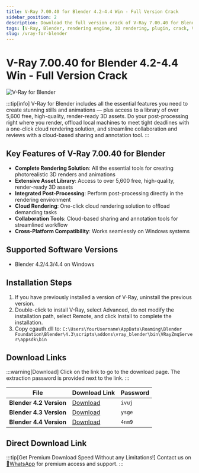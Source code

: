 ```yaml
---
title: V-Ray 7.00.40 for Blender 4.2-4.4 Win - Full Version Crack
sidebar_position: 2
description: Download the full version crack of V-Ray 7.00.40 for Blender 4.2-4.4 on Windows. Create stunning 3D renders with this professional rendering engine.
tags: [V-Ray, Blender, rendering engine, 3D rendering, plugin, crack, V-Ray for Blender]
slug: /vray-for-blender
---
```

<!--Above is Setting Part-generate depend on content meet Google Seo, you need to balance automation efficiency with Google’s core ranking factors—especially E-E-A-T (Experience, Expertise, Authoritativeness, Trustworthiness), -->

<!--First Part-This is Title -->
# V-Ray 7.00.40 for Blender 4.2-4.4 Win - Full Version Crack

<!--Second Part-This is First Banner -->
![V-Ray for Blender](/img/V-Ray-for-Blender.jpg)

:::tip[info]
V-Ray for Blender includes all the essential features you need to create stunning stills and animations — plus access to a library of over 5,600 free, high-quality, render-ready 3D assets. Do your post-processing right where you render, offload local machines to meet tight deadlines with a one-click cloud rendering solution, and streamline collaboration and reviews with a cloud-based sharing and annotation tool.
:::

## Key Features of V-Ray 7.00.40 for Blender

- **Complete Rendering Solution**: All the essential tools for creating photorealistic 3D renders and animations
- **Extensive Asset Library**: Access to over 5,600 free, high-quality, render-ready 3D assets
- **Integrated Post-Processing**: Perform post-processing directly in the rendering environment
- **Cloud Rendering**: One-click cloud rendering solution to offload demanding tasks
- **Collaboration Tools**: Cloud-based sharing and annotation tools for streamlined workflow
- **Cross-Platform Compatibility**: Works seamlessly on Windows systems

## Supported Software Versions

- Blender 4.2/4.3/4.4 on Windows

## Installation Steps

1. If you have previously installed a version of V-Ray, uninstall the previous version.
2. Double-click to install V-Ray, select Advanced, do not modify the installation path, select Remote, and click Install to complete the installation.
3. Copy cgauth.dll to: 
   `C:\Users\YourUsername\AppData\Roaming\Blender Foundation\Blender\4.3\scripts\addons\vray_blender\bin\VRayZmqServer\appsdk\bin`

<!-- The Last Part-Download -->
## Download Links
:::warning[Download]
Click on the link to go to the download page. The extraction password is provided next to the link.
:::

| File                       | Download Link                                                              | Password |
| -------------------------- | -------------------------------------------------------------------------- | -------- |
| **Blender 4.2 Version**    | [Download](https://pan.baidu.com/s/124i-STC2lmxbVQkvuU_vPw?pwd=ivuj)        | `ivuj`   |
| **Blender 4.3 Version**    | [Download](https://pan.baidu.com/s/1psz6DjD_Cvz0kqjNcYPnRw?pwd=ysge)        | `ysge`   |
| **Blender 4.4 Version**    | [Download](https://pan.baidu.com/s/17shIBaGtex_zBFi2R52s_g?pwd=4nm9)        | `4nm9`   |

## Direct Download Link
:::tip[Get Premium Download Speed Without any Limitations!]
Contact us on [💬WhatsApp](https://wa.me/+8613237610083) for premium  access and support.
:::